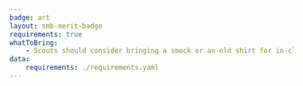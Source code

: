 ```yaml
---
badge: art
layout: smb-merit-badge
requirements: true
whatToBring:
    - Scouts should consider bringing a smock or an old shirt for in-class project work
data:
    requirements: ./requirements.yaml
---
```

